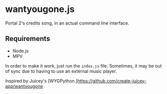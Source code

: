 # wantyougone.js

Portal 2's credits song, in an actual command line interface.

## Requirements
- Node.js
- MPV

In order to make it work, just run the `index.js` file.
Sometimes, it may be out of sync due to having to use an external music player.

Inspired by Juicey's [WYGPython.]https://github.com/create-juicey-app/wantyougone

